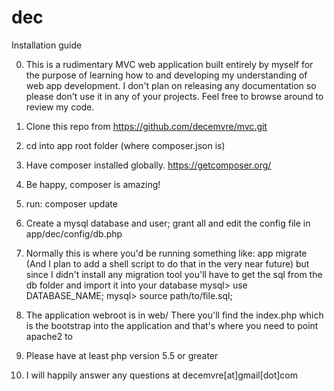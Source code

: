 # dec

Installation guide

0. This is a rudimentary MVC web application built entirely by myself for the purpose of learning how to and developing my understanding of web app development. I don't plan on releasing any documentation so please don't use it in any of your projects. Feel free to browse around to review my code.

1. Clone this repo from https://github.com/decemvre/mvc.git

2. cd into app root folder (where composer.json is)

3. Have composer installed globally. https://getcomposer.org/

4. Be happy, composer is amazing!

5. run: composer update

6. Create a mysql database and user; grant all and edit the config file in app/dec/config/db.php

7. Normally this is where you'd be running something like: app migrate (And I plan to add a shell script to do that in the very near future) but since I didn't install any migration tool you'll have to get the sql from the db folder and import it into your database
mysql> use DATABASE_NAME;
mysql> source path/to/file.sql;

8. The application webroot is in web/ There you'll find the index.php which is the bootstrap into the application and that's where you need to point apache2 to

9. Please have at least php version 5.5 or greater

10. I will happily answer any questions at decemvre[at]gmail[dot]com